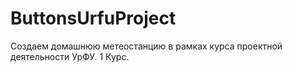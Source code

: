 # ButtonsUrfuProject
Создаем домашнюю метеостанцию в рамках курса проектной деятельности УрФУ. 1 Курс.
